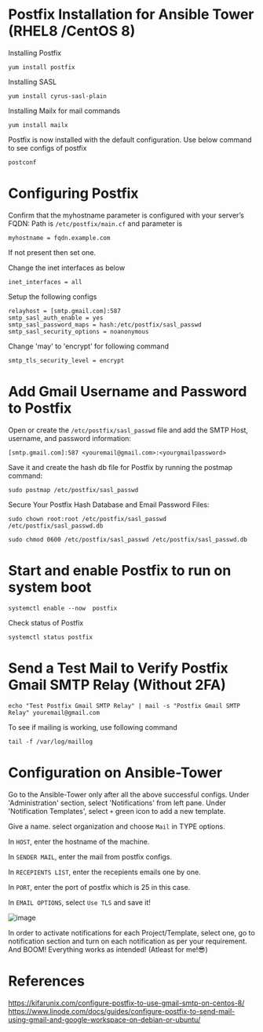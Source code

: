 # Postfix Installation for Ansible Tower (RHEL8 /CentOS 8)

Installing Postfix
```
yum install postfix
```

Installing SASL
```
yum install cyrus-sasl-plain
```

Installing Mailx for mail commands
```
yum install mailx
```
Postfix is now installed with the default configuration. 
Use below command to see configs of postfix
```
postconf
```

# Configuring Postfix

Confirm that the myhostname parameter is configured with your server’s FQDN: Path is `/etc/postfix/main.cf` and parameter is
```
myhostname = fqdn.example.com
```
If not present then set one.

Change the inet interfaces as below
```
inet_interfaces = all
```

Setup the following configs
```
relayhost = [smtp.gmail.com]:587
smtp_sasl_auth_enable = yes
smtp_sasl_password_maps = hash:/etc/postfix/sasl_passwd
smtp_sasl_security_options = noanonymous
```
Change 'may' to 'encrypt' for following command
```
smtp_tls_security_level = encrypt
```

# Add Gmail Username and Password to Postfix
  
Open or create the ```/etc/postfix/sasl_passwd``` file and add the SMTP Host, username, and password information:
```
[smtp.gmail.com]:587 <youremail@gmail.com>:<yourgmailpassword>  
``` 
Save it and create the hash db file for Postfix by running the postmap command:
```
sudo postmap /etc/postfix/sasl_passwd
```
Secure Your Postfix Hash Database and Email Password Files:
```
sudo chown root:root /etc/postfix/sasl_passwd /etc/postfix/sasl_passwd.db
```
```
sudo chmod 0600 /etc/postfix/sasl_passwd /etc/postfix/sasl_passwd.db
```

# Start and enable Postfix to run on system boot
```
systemctl enable --now  postfix
```

Check status of Postfix
```
systemctl status postfix
```

# Send a Test Mail to Verify Postfix Gmail SMTP Relay (Without 2FA)
```
echo "Test Postfix Gmail SMTP Relay" | mail -s "Postfix Gmail SMTP Relay" youremail@gmail.com
```

To see if mailing is working, use following command
```
tail -f /var/log/maillog
```
# Configuration on Ansible-Tower

Go to the Ansible-Tower only after all the above successful configs.
Under 'Administration' section, select 'Notifications' from left pane.
Under 'Notification Templates', select `+` green icon to add a new template.

Give a name. select organization and choose `Mail` in TYPE options.

In `HOST`, enter the hostname of the machine.

In `SENDER MAIL`, enter the mail from postfix configs.

In `RECEPIENTS LIST`, enter the recepients emails one by one.

In `PORT`, enter the port of postfix which is 25 in this case.

In `EMAIL OPTIONS`, select `Use TLS`
and save it!

![image](https://user-images.githubusercontent.com/24843193/184133690-a297d4ae-3e05-47cd-8239-b1d38895b46a.png)


In order to activate notifications for each Project/Template, select one, go to notification section and turn on each notification as per your requirement.
And BOOM! Everything works as intended! 
(Atleast for me!😎)

# References
https://kifarunix.com/configure-postfix-to-use-gmail-smtp-on-centos-8/
https://www.linode.com/docs/guides/configure-postfix-to-send-mail-using-gmail-and-google-workspace-on-debian-or-ubuntu/
